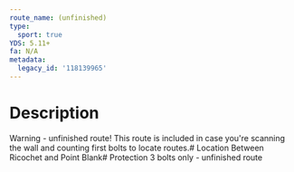 ```yaml
---
route_name: (unfinished)
type:
  sport: true
YDS: 5.11+
fa: N/A
metadata:
  legacy_id: '118139965'
---
```

# Description
Warning - unfinished route! This route is included in case you're scanning the wall and counting first bolts to locate routes.# Location
Between Ricochet and Point Blank# Protection
3 bolts only - unfinished route